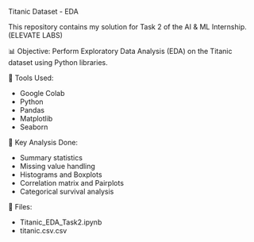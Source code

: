 Titanic Dataset - EDA

This repository contains my solution for Task 2 of the AI & ML Internship.(ELEVATE LABS)

📊 Objective:
Perform Exploratory Data Analysis (EDA) on the Titanic dataset using Python libraries.

🔧 Tools Used:
- Google Colab
- Python
- Pandas
- Matplotlib
- Seaborn

📌 Key Analysis Done:
- Summary statistics
- Missing value handling
- Histograms and Boxplots
- Correlation matrix and Pairplots
- Categorical survival analysis

📁 Files:
- Titanic_EDA_Task2.ipynb
- titanic.csv.csv
